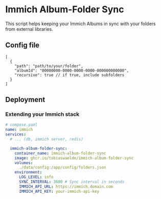 # Immich Album-Folder Sync

This script helps keeping your Immich Albums in sync with your folders from external libraries.

## Config file
```jsonc
[
  {
    "path": "path/to/your/folder",
    "albumId": "00000000-0000-0000-0000-000000000000",
    "recursive": true // if true, include subfolders
  }
]
```

## Deployment
### Extending your Immich stack
```yaml
# compose.yaml
name: immich
services:
  # ... (db, immich server, redis)

  immich-album-folder-sync:
    container_name: immich-album-folder-sync
    image: ghcr.io/tobiaswaelde/immich-album-folder-sync
    volumes:
      ./data/config:/app/config/folders.json
    environment:
      LOG_LEVEL: info
      SYNC_INTERVAL: 3600 # Sync interval in seconds
      IMMICH_API_URL: https://immich.domain.com
      IMMICH_API_KEY: your-immich-api-key

```